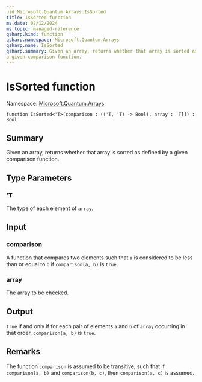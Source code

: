 ```yaml
---
uid Microsoft.Quantum.Arrays.IsSorted
title: IsSorted function
ms.date: 02/12/2024
ms.topic: managed-reference
qsharp.kind: function
qsharp.namespace: Microsoft.Quantum.Arrays
qsharp.name: IsSorted
qsharp.summary: Given an array, returns whether that array is sorted as defined by
a given comparison function.
---
```


# IsSorted function

Namespace: [Microsoft.Quantum.Arrays](xref:Microsoft.Quantum.Arrays)

```qsharp
function IsSorted<'T>(comparison : (('T, 'T) -> Bool), array : 'T[]) : Bool
```

## Summary
Given an array, returns whether that array is sorted as defined by
a given comparison function.

## Type Parameters
### 'T
The type of each element of `array`.

## Input
### comparison
A function that compares two elements such that `a` is considered to
be less than or equal to `b` if `comparison(a, b)` is `true`.
### array
The array to be checked.

## Output
`true` if and only if for each pair of elements `a` and `b` of
`array` occurring in that order, `comparison(a, b)` is `true`.

## Remarks
The function `comparison` is assumed to be transitive, such that
if `comparison(a, b)` and `comparison(b, c)`, then `comparison(a, c)`
is assumed.
